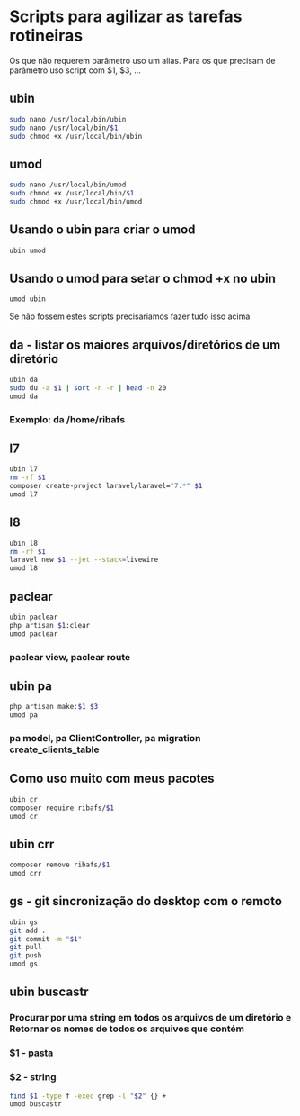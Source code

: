 # Scripts para agilizar as tarefas rotineiras

Os que não requerem parâmetro uso um alias. Para os que precisam de parâmetro uso script com $1, $3, ...

## ubin
```bash 
sudo nano /usr/local/bin/ubin
sudo nano /usr/local/bin/$1
sudo chmod +x /usr/local/bin/ubin
```
## umod
```bash
sudo nano /usr/local/bin/umod
sudo chmod +x /usr/local/bin/$1
sudo chmod +x /usr/local/bin/umod
```
## Usando o ubin para criar o umod
```bash
ubin umod
```
## Usando o umod para setar o chmod +x no ubin
```bash
umod ubin
```
Se não fossem estes scripts precisariamos fazer tudo isso acima

## da - listar os maiores arquivos/diretórios de um diretório
```bash
ubin da
sudo du -a $1 | sort -n -r | head -n 20
umod da
```
### Exemplo: da /home/ribafs

## l7
```bash
ubin l7
rm -rf $1
composer create-project laravel/laravel="7.*" $1
umod l7
```
## l8
```bash
ubin l8
rm -rf $1
laravel new $1 --jet --stack=livewire
umod l8
```
## paclear
```bash
ubin paclear
php artisan $1:clear
umod paclear
```
### paclear view, paclear route

## ubin pa
```bash
php artisan make:$1 $3
umod pa
```
### pa model, pa ClientController, pa migration create_clients_table

## Como uso muito com meus pacotes
```bash
ubin cr
composer require ribafs/$1
umod cr
```
## ubin crr
```bash
composer remove ribafs/$1
umod crr
```
## gs - git sincronização do desktop com o remoto
```bash
ubin gs
git add .
git commit -m "$1"
git pull
git push
umod gs
```
## ubin buscastr
### Procurar por uma string em todos os arquivos de um diretório e Retornar os nomes de todos os arquivos que contém
### $1 - pasta
### $2 - string
```bash
find $1 -type f -exec grep -l "$2" {} +
umod buscastr
```
